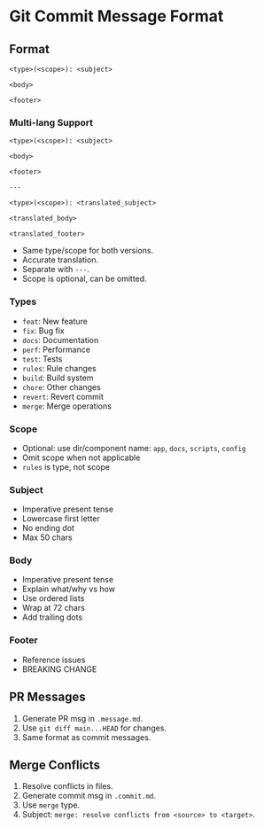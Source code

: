 # Git Commit Message Format

## Format

```
<type>(<scope>): <subject>

<body>

<footer>
```

### Multi-lang Support

```
<type>(<scope>): <subject>

<body>

<footer>

---

<type>(<scope>): <translated_subject>

<translated_body>

<translated_footer>
```

- Same type/scope for both versions.
- Accurate translation.
- Separate with `---`.
- Scope is optional, can be omitted.

### Types

- `feat`: New feature
- `fix`: Bug fix
- `docs`: Documentation
- `perf`: Performance
- `test`: Tests
- `rules`: Rule changes
- `build`: Build system
- `chore`: Other changes
- `revert`: Revert commit
- `merge`: Merge operations

### Scope

- Optional: use dir/component name: `app`, `docs`, `scripts`, `config`
- Omit scope when not applicable
- `rules` is type, not scope

### Subject

- Imperative present tense
- Lowercase first letter
- No ending dot
- Max 50 chars

### Body

- Imperative present tense
- Explain what/why vs how
- Use ordered lists
- Wrap at 72 chars
- Add trailing dots

### Footer

- Reference issues
- BREAKING CHANGE

## PR Messages

1. Generate PR msg in `.message.md`.
2. Use `git diff main...HEAD` for changes.
3. Same format as commit messages.

## Merge Conflicts

1. Resolve conflicts in files.
2. Generate commit msg in `.commit.md`.
3. Use `merge` type.
4. Subject: `merge: resolve conflicts from <source> to <target>`.
